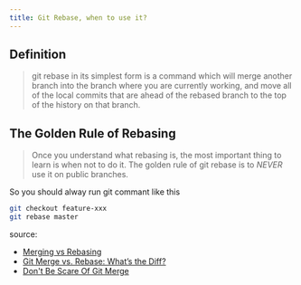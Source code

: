 ```yaml
---
title: Git Rebase, when to use it?
---
```


## Definition
>git rebase in its simplest form is a command which will merge another branch
>into the branch where you are currently working,
>and move all of the local commits that are ahead of the rebased branch to the top of the history
>on that branch.

## The Golden Rule of Rebasing
>Once you understand what rebasing is, the most important thing to learn is when not to do it.
>The golden rule of git rebase is to *NEVER* use it on public branches.

So you should alway run git commant like this
``` bash
git checkout feature-xxx
git rebase master
```

source:
- [Merging vs Rebasing](https://www.atlassian.com/git/tutorials/merging-vs-rebasing)
- [Git Merge vs. Rebase: What’s the Diff?](https://hackernoon.com/git-merge-vs-rebase-whats-the-diff-76413c117333)
- [Don't Be Scare Of Git Merge](https://nathanleclaire.com/blog/2014/09/14/dont-be-scared-of-git-rebase)
